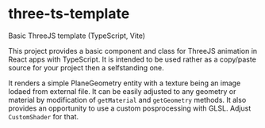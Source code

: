 # three-ts-template
Basic ThreeJS template (TypeScript, Vite)

This project provides a basic component and class for ThreeJS animation in React apps with TypeScript. It is intended to be used rather as a copy/paste source for your project then a selfstanding one.

It renders a simple PlaneGeometry entity with a texture being an image lodaed from external file. It can be easily adjusted to any geometry or material by modification of ```getMaterial``` and ```getGeometry``` methods. It also provides an opportunity to use a custom posprocessing with GLSL. Adjust ```CustomShader``` for that.
